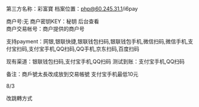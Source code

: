 第三方名称：彩富寶 
档案位置：php@60.245.31.1/i6pay
 
商户号:无
商户密钥KEY：秘钥 后台查看  
商户交易帐号：商户提供的商户号  
 
支持payment：网银,银联快捷,银联钱包扫码,银联钱包手机,微信扫码,微信手机,支付宝扫码,支付宝手机,QQ扫码,QQ手机,京东扫码,百度扫码
 
现有渠道：银联钱包扫码,支付宝手机,QQ扫码
测试到账：支付宝手机,QQ扫码
  
备注：商戶號太長改成放到交易帳號
 支付宝手机最低10元
 
 8/3
 
 改跳轉方式